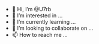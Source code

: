 - 👋 Hi, I’m @U7rb
- 👀 I’m interested in ...
- 🌱 I’m currently learning ...
- 💞️ I’m looking to collaborate on ...
- 📫 How to reach me ...

<!---
U7rb/U7rb is a ✨ special ✨ repository because its `README.md` (this file) appears on your GitHub profile.
You can click the Preview link to take a look at your changes.
--->
